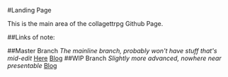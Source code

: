 #Landing Page

This is the main area of the collagettrpg Github Page.

##Links of note:

##Master Branch
_The mainline branch, probably won't have stuff that's mid-edit_
[Here](https://collagettrpg.github.io/index.html?branch=master&volume=BlogPosts&post=0000-00-00main)
[Blog](https://collagettrpg.github.io/index.html?branch=master&volume=BlogPosts&post=0000-00-00main)
##WIP Branch
_Slightly more advanced, nowhere near presentable_
[Blog](https://collagettrpg.github.io/index.html?branch=wip&volume=BlogPosts&post=0000-00-00main)
